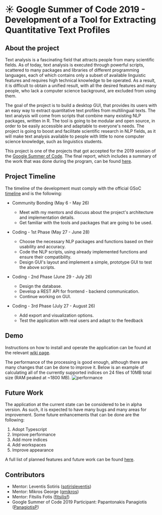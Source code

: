 # :sunny: Google Summer of Code 2019 - Development of a Tool for Extracting Quantitative Text Profiles 
## About the project
Text analysis is a fascinating field that attracts people from many scientific fields. As of today, text analysis is executed through powerful scripts, scattered to many packages and libraries of different programming languages, each of which contains only a subset of available linguistic features and requires high technical knowledge to be operated. As a result, it is difficult to obtain a unified result, with all the desired features and many people, who lack a computer science background, are excluded from using them.

The goal of the project is to build a desktop GUI, that provides its users with an easy way to extract quantitative text profiles from multilingual texts. The text analysis will come from scripts that combine many existing NLP packages, written in R. The tool is going to be modular and open source, in order to be easily accessible and adaptable to everyone's needs. The project is going to boost and facilitate scientific research in NLP fields, as it will make text analysis available to people with little to none computer science knowledge, such as linguistics students.

This project is one of the projects that got accepted for the 2019 session of the [Google Summer of Code](https://summerofcode.withgoogle.com/about/). The final report, which includes a summary of the work that was done during the program, can be found [here](https://gist.github.com/PanagiotisP/568c028e3ca53431aa852afe4cc7b2e9).

## Project Timeline
The timeline of the development must comply with the official GSoC [timeline](https://summerofcode.withgoogle.com/how-it-works/#timeline) and is the following:

* Community Bonding (May 6 - May 26)
  * Meet with my mentors and discuss about the project's architecture and implementation details.
  * Get familiar with the tools and packages that are going to be used.

* Coding - 1st Phase (May 27 - June 28)
  * Choose the necessary NLP packages and functions based on their usability and accuracy.
  * Code the NLP scripts, using already implemented functions and ensure their compatibility.
  * Design GUI's layout and implement a simple, prototype GUI to test the above scripts. 

* Coding - 2nd Phase (June 29 - July 26)
  * Design the database.
  * Develop a REST API for frontend - backend communication.
  * Continue working on GUI.

* Coding - 3rd Phase (July 27 - August 26)
  * Add export and visualization options.
  * Test the application with real users and adapt to the feedback

## Demo
Instructions on how to install and operate the application can be found at the relevant [wiki page](https://github.com/eellak/gsoc2019-text-extraction/wiki/Installation-and-Operation).

The performance of the processing is good enough, although there are many changes that can be done to improve it. Below is an example of calculating all of the currently supported indices on 24 files of 10MB total size (RAM peaked at ~1800 MB).
![performance](https://github.com/eellak/gsoc2019-text-extraction/blob/master/doc_images/performance.png "Performance demonstration")
## Future Work
The application at the current state can be considered to be in alpha version. As such, it is expected to have many bugs and many areas for improvement. Some future enhancements that can be done are the following:

 1. Adopt Typescript
 2. Improve performance
 3. Add more indices
 4. Add workspaces
 5. Improve appearance
 
 A full list of planned features and future work can be found [here](https://github.com/eellak/gsoc2019-text-extraction/wiki/Future-Work).

## Contributors
 * Mentor: Leventis Sotiris ([sotirisleventis](https://github.com/sotirisleventis))
 * Mentor: Mikros George ([gmikros](https://github.com/gmikros))
 * Mentor: Fitsilis Fotis ([fitsilisf](https://github.com/fitsilisf))
 * Google Summer of Code 2019 Participant: Papantonakis Panagiotis ([PanagiotisP](https://github.com/PanagiotisP))
  
